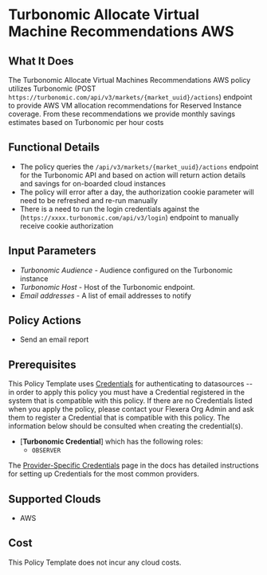 # Turbonomic Allocate Virtual Machine Recommendations AWS

## What It Does

The Turbonomic Allocate Virtual Machines Recommendations AWS policy utilizes Turbonomic (POST `https://turbonomic.com/api/v3/markets/{market_uuid}/actions`) endpoint to provide AWS VM allocation recommendations for Reserved Instance coverage. From these recommendations we provide monthly savings estimates based on Turbonomic per hour costs

## Functional Details

- The policy queries the `/api/v3/markets/{market_uuid}/actions` endpoint for the Turbonomic API and based on action will return action details and savings for on-boarded cloud instances
- The policy will error after a day, the authorization cookie parameter will need to be refreshed and re-run manually
- There is a need to run the login credentials against the (`https://xxxx.turbonomic.com/api/v3/login`) endpoint to manually receive cookie authorization

## Input Parameters

- *Turbonomic Audience* - Audience configured on the Turbonomic instance
- *Turbonomic Host* - Host of the Turbonomic endpoint.
- *Email addresses* - A list of email addresses to notify

## Policy Actions

- Send an email report

## Prerequisites

This Policy Template uses [Credentials](https://docs.flexera.com/flexera/EN/Automation/ManagingCredentialsExternal.htm) for authenticating to datasources -- in order to apply this policy you must have a Credential registered in the system that is compatible with this policy. If there are no Credentials listed when you apply the policy, please contact your Flexera Org Admin and ask them to register a Credential that is compatible with this policy. The information below should be consulted when creating the credential(s).

- [**Turbonomic Credential**] which has the following roles:
  - `OBSERVER`

The [Provider-Specific Credentials](https://docs.flexera.com/flexera/EN/Automation/ProviderCredentials.htm) page in the docs has detailed instructions for setting up Credentials for the most common providers.

## Supported Clouds

- AWS

## Cost

This Policy Template does not incur any cloud costs.
